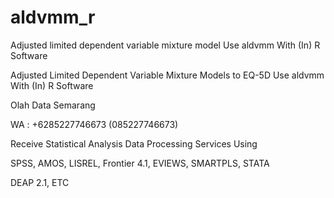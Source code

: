 # aldvmm_r
Adjusted limited dependent variable mixture model Use aldvmm With (In) R Software

Adjusted Limited Dependent Variable Mixture Models to EQ-5D Use aldvmm With (In) R Software

Olah Data Semarang

WA : +6285227746673 (085227746673)

Receive Statistical Analysis Data Processing Services Using

SPSS, AMOS, LISREL, Frontier 4.1, EVIEWS, SMARTPLS, STATA

DEAP 2.1, ETC
